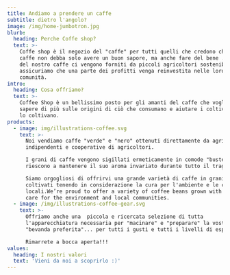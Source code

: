 ```yaml
---
title: Andiamo a prendere un caffe
subtitle: dietro l'angolo?
image: /img/home-jumbotron.jpg
blurb:
  heading: Perche Coffe shop?
  text: >-
    Coffe shop è il negozio del "caffe" per tutti quelli che credono che un buon
    caffe non debba solo avere un buon sapore, ma anche fare del bene . I grani
    del nostro caffe ci vengono forniti da piccoli agricoltori sostenibili e ci
    assicuriamo che una parte dei profitti venga reinvestita nelle loro
    comunità.
intro:
  heading: Cosa offriamo?
  text: >-
    Coffee Shop è un bellissimo posto per gli amanti del caffe che vogliono
    sapere di più sulle origini di ciò che consumano e aiutare i coltivatori che
    lo coltivano. 
products:
  - image: img/illustrations-coffee.svg
    text: >-
      Noi vendiamo caffe "verde" e "nero" ottenuti direttamente da agricoltori
      indipendenti e cooperative di agricoltori.

      I grani di caffe vengono sigillati ermeticamente in comode "buste" che
      riescono a mantenere il suo aroma invariato durante tutto il tragitto.

      Siamo orgogliosi di offrirvi una grande varietà di caffe in grani
      coltivati tenendo in considerazione la cura per l'ambiente e le ccomunità
      locali.We’re proud to offer a variety of coffee beans grown with great
      care for the environment and local communities.
  - image: /img/illustrations-coffee-gear.svg
    text: >-
      Offriamo anche una  piccola e ricercata selezione di tutta
      l'apparecchiatura necessaria per "macinare" e "preparare" la vostra
      "bevanda preferita"... per tutti i gusti e tutti i livelli di esperienza.

      Rimarrete a bocca aperta!!!
values:
  heading: I nostri valori
  text: 'Vieni da noi a scoprirlo :)'
---
```


